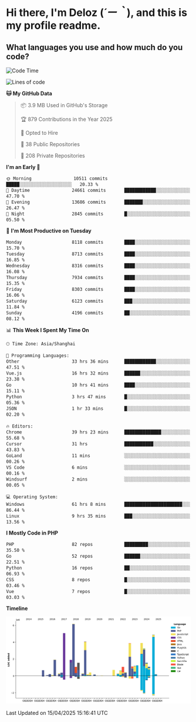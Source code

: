 # **Hi there, I'm Deloz (*´ー｀*), and this is my profile readme.**

## **What languages you use and how much do you code?**

<!--START_SECTION:waka-->
![Code Time](http://img.shields.io/badge/Code%20Time-6%2C153%20hrs%2039%20mins-blue)

![Lines of code](https://img.shields.io/badge/From%20Hello%20World%20I%27ve%20Written-49.7%20million%20lines%20of%20code-blue)

**🐱 My GitHub Data** 

> 📦 3.9 MB Used in GitHub's Storage 
 > 
> 🏆 879 Contributions in the Year 2025
 > 
> 💼 Opted to Hire
 > 
> 📜 38 Public Repositories 
 > 
> 🔑 208 Private Repositories 
 > 
**I'm an Early 🐤** 

```text
🌞 Morning                10511 commits       █████░░░░░░░░░░░░░░░░░░░░   20.33 % 
🌆 Daytime                24661 commits       ████████████░░░░░░░░░░░░░   47.70 % 
🌃 Evening                13686 commits       ███████░░░░░░░░░░░░░░░░░░   26.47 % 
🌙 Night                  2845 commits        █░░░░░░░░░░░░░░░░░░░░░░░░   05.50 % 
```
📅 **I'm Most Productive on Tuesday** 

```text
Monday                   8118 commits        ████░░░░░░░░░░░░░░░░░░░░░   15.70 % 
Tuesday                  8713 commits        ████░░░░░░░░░░░░░░░░░░░░░   16.85 % 
Wednesday                8316 commits        ████░░░░░░░░░░░░░░░░░░░░░   16.08 % 
Thursday                 7934 commits        ████░░░░░░░░░░░░░░░░░░░░░   15.35 % 
Friday                   8303 commits        ████░░░░░░░░░░░░░░░░░░░░░   16.06 % 
Saturday                 6123 commits        ███░░░░░░░░░░░░░░░░░░░░░░   11.84 % 
Sunday                   4196 commits        ██░░░░░░░░░░░░░░░░░░░░░░░   08.12 % 
```


📊 **This Week I Spent My Time On** 

```text
🕑︎ Time Zone: Asia/Shanghai

💬 Programming Languages: 
Other                    33 hrs 36 mins      ████████████░░░░░░░░░░░░░   47.51 % 
Vue.js                   16 hrs 32 mins      ██████░░░░░░░░░░░░░░░░░░░   23.38 % 
Go                       10 hrs 41 mins      ████░░░░░░░░░░░░░░░░░░░░░   15.11 % 
Python                   3 hrs 47 mins       █░░░░░░░░░░░░░░░░░░░░░░░░   05.36 % 
JSON                     1 hr 33 mins        █░░░░░░░░░░░░░░░░░░░░░░░░   02.20 % 

🔥 Editors: 
Chrome                   39 hrs 23 mins      ██████████████░░░░░░░░░░░   55.68 % 
Cursor                   31 hrs              ███████████░░░░░░░░░░░░░░   43.83 % 
GoLand                   11 mins             ░░░░░░░░░░░░░░░░░░░░░░░░░   00.26 % 
VS Code                  6 mins              ░░░░░░░░░░░░░░░░░░░░░░░░░   00.16 % 
Windsurf                 2 mins              ░░░░░░░░░░░░░░░░░░░░░░░░░   00.05 % 

💻 Operating System: 
Windows                  61 hrs 8 mins       ██████████████████████░░░   86.44 % 
Linux                    9 hrs 35 mins       ███░░░░░░░░░░░░░░░░░░░░░░   13.56 % 
```

**I Mostly Code in PHP** 

```text
PHP                      82 repos            █████████░░░░░░░░░░░░░░░░   35.50 % 
Go                       52 repos            ██████░░░░░░░░░░░░░░░░░░░   22.51 % 
Python                   16 repos            ██░░░░░░░░░░░░░░░░░░░░░░░   06.93 % 
CSS                      8 repos             █░░░░░░░░░░░░░░░░░░░░░░░░   03.46 % 
Vue                      7 repos             █░░░░░░░░░░░░░░░░░░░░░░░░   03.03 % 
```



**Timeline**

![Lines of Code chart](https://raw.githubusercontent.com/deloz/deloz/main/assets/bar_graph.png)


 Last Updated on 15/04/2025 15:16:41 UTC
<!--END_SECTION:waka-->
